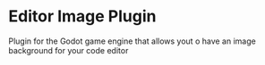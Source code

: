 # Editor Image Plugin
 Plugin for the Godot game engine that allows yout o have an image background for your code editor
